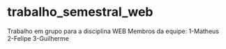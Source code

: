 # trabalho_semestral_web
Trabalho em grupo  para a disciplina WEB
Membros da equipe:
1-Matheus 
2-Felipe
3-Guilherme
